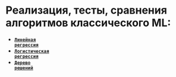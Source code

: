# Реализация, тесты, сравнения алгоритмов классического ML:
* <code>[**Линейная регрессия**](https://github.com/quaterhalfbro/ML_sect_tasks/tree/master/LinearRegression)</code>
* <code>[**Логистическая регрессия**](https://github.com/quaterhalfbro/ML_sect_tasks/tree/master/LogisticalRegression)</code>
* <code>[**Дерево решений**](https://github.com/quaterhalfbro/ML_sect_tasks/tree/master/TreeClassifier)</code>
